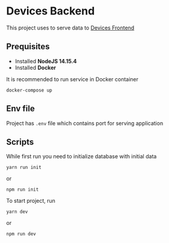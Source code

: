 # Devices Backend

This project uses to serve data to [Devices Frontend](https://github.com/Mirangs/devices-frontend)

## Prequisites

- Installed **NodeJS 14.15.4**
- Installed **Docker**

It is recommended to run service in Docker container

`docker-compose up`

## Env file

Project has `.env` file which contains port for serving application

## Scripts

While first run you need to initialize database with initial data

`yarn run init`

or

`npm run init`

To start project, run

`yarn dev`

or

`npm run dev`
